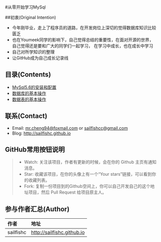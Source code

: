 #从零开始学习MySql

##初衷(Original Intention)

- 今年刚毕业，走上了程序员的道路，在开发岗位上深切的觉得数据库知识比较匮乏
- 也在Youmeek同学的影响下，自己觉得总结的重要性，在面对开源的世界，自己觉得还是要和广大的同学们一起学习，
在学习中成长，也在成长中学习
- 自己对所学知识的整理
- 让GitHub成为自己成长记录线


## 目录(Contents)
- [MySql5.6的安装和配置](MySql5.6安装配置.md)
- [数据库的基本操作](数据库的基本操作.md)
- [数据表的基本操作](数据表的基本操作.md)

## 联系(Contact)

- Email: mr.cheng94@foxmail.com or sailfishcc@gmail.com
- Blog: <http://sailfishc.github.io>

## GitHub常用按钮说明

> * Watch: 关注该项目，作者有更新的时候，会在你的 Github 主页有通知消息。
> * Star: 收藏该项目，在你的头像上有一个“Your stars”链接，可以看到你的收藏列表。
> * Fork: 复制一份项目到的Github空间上，你可以自己开发自己的这个地址项目，然后 Pull Request 给项目原主人。

## 参与作者汇总(Author)

|作者   |地址|
|:-----------|:----------|
|sailfishc|<http://sailfishc.github.io>|
